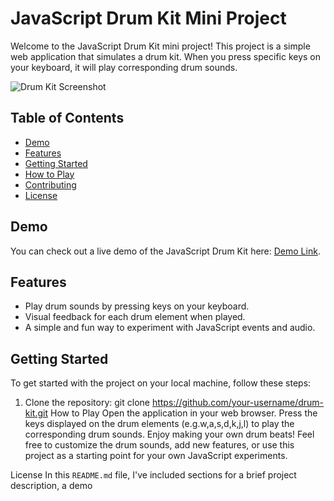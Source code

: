 # JavaScript Drum Kit Mini Project

Welcome to the JavaScript Drum Kit mini project! This project is a simple web application that simulates a drum kit. When you press specific keys on your keyboard, it will play corresponding drum sounds.

![Drum Kit Screenshot](screenshot.png)

## Table of Contents
- [Demo](#demo)
- [Features](#features)
- [Getting Started](#getting-started)
- [How to Play](#how-to-play)
- [Contributing](#contributing)
- [License](#license)

## Demo

You can check out a live demo of the JavaScript Drum Kit here: [Demo Link](#).

## Features

- Play drum sounds by pressing keys on your keyboard.
- Visual feedback for each drum element when played.
- A simple and fun way to experiment with JavaScript events and audio.

## Getting Started

To get started with the project on your local machine, follow these steps:

1. Clone the repository:
   git clone https://github.com/your-username/drum-kit.git
How to Play
Open the application in your web browser.
Press the keys displayed on the drum elements (e.g.w,a,s,d,k,j,l) to play the corresponding drum sounds.
Enjoy making your own drum beats!
Feel free to customize the drum sounds, add new features, or use this project as a starting point for your own JavaScript experiments.

License
In this `README.md` file, I've included sections for a brief project description, a demo
